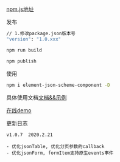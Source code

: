 ## 
[npm.js地址](https://www.npmjs.com/package/element-json-scheme-component)

发布
```bash
// 1.修改package.json版本号
"version": "1.0.xxx"

npm run build

npm publish
```


使用
```bash
npm i element-json-scheme-component -D
```

具体使用文档[文档&&示例](https://github.com/xiaofengz/element-json-scheme-component)

[在线demo](https://xiaofengz.github.io/element-json-scheme-component/#/compelete-demo)



更新日志
```
v1.0.7  2020.2.21

- 优化jsonTable, 优化分页参数的callback
- 优化jsonForm, formItem支持原生events事件

```